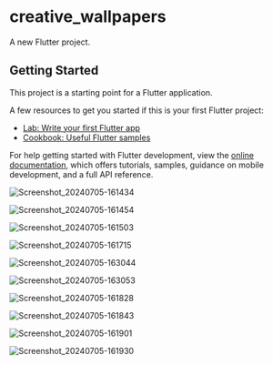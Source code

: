 # creative_wallpapers

A new Flutter project.

## Getting Started

This project is a starting point for a Flutter application.

A few resources to get you started if this is your first Flutter project:

- [Lab: Write your first Flutter app](https://docs.flutter.dev/get-started/codelab)
- [Cookbook: Useful Flutter samples](https://docs.flutter.dev/cookbook)

For help getting started with Flutter development, view the
[online documentation](https://docs.flutter.dev/), which offers tutorials,
samples, guidance on mobile development, and a full API reference.

![Screenshot_20240705-161434](https://github.com/Alnur17/creative_wallpapers/assets/98782302/a2387a37-a15a-44ed-a0fd-1049de526813)

![Screenshot_20240705-161454](https://github.com/Alnur17/creative_wallpapers/assets/98782302/958ea3e7-21c1-4377-802b-71eeb48d820a)

![Screenshot_20240705-161503](https://github.com/Alnur17/creative_wallpapers/assets/98782302/0a3b4635-95f8-45bf-9ea5-4fd80a1d3ba5)

![Screenshot_20240705-161715](https://github.com/Alnur17/creative_wallpapers/assets/98782302/da367ce1-1475-414b-b5c0-ecf6c99280bc)

![Screenshot_20240705-163044](https://github.com/Alnur17/creative_wallpapers/assets/98782302/f3a51a37-dbd5-4659-a787-9614f0bd2ac4)

![Screenshot_20240705-163053](https://github.com/Alnur17/creative_wallpapers/assets/98782302/eb771423-ec34-45e7-a117-03929efb93c4)

![Screenshot_20240705-161828](https://github.com/Alnur17/creative_wallpapers/assets/98782302/6a343077-268e-4ff3-be45-8e573bac1ef9)

![Screenshot_20240705-161843](https://github.com/Alnur17/creative_wallpapers/assets/98782302/e7f20048-29fc-49b0-a4cc-c9b945df3d38)

![Screenshot_20240705-161901](https://github.com/Alnur17/creative_wallpapers/assets/98782302/4170fe3b-61b0-41a7-a910-2db6fb3417bd)

![Screenshot_20240705-161930](https://github.com/Alnur17/creative_wallpapers/assets/98782302/35343d6a-c308-40a6-9041-8f9f03e18543)
